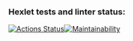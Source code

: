 ### Hexlet tests and linter status:
[![Actions Status](https://github.com/similarly/frontend-project-11/workflows/hexlet-check/badge.svg)](https://github.com/similarly/frontend-project-11/actions)[![Maintainability](https://api.codeclimate.com/v1/badges/7321eb35603871cddf5e/maintainability)](https://codeclimate.com/github/similarly/frontend-project-11/maintainability)
